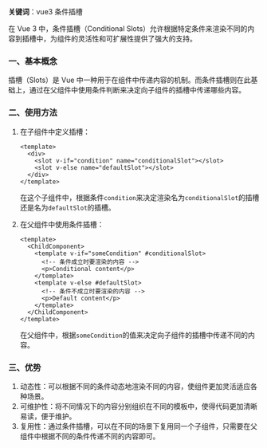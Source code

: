 **关键词**：vue3 条件插槽

在 Vue 3 中，条件插槽（Conditional Slots）允许根据特定条件来渲染不同的内容到插槽中，为组件的灵活性和可扩展性提供了强大的支持。

### **一、基本概念**

插槽（Slots）是 Vue 中一种用于在组件中传递内容的机制。而条件插槽则在此基础上，通过在父组件中使用条件判断来决定向子组件的插槽中传递哪些内容。

### **二、使用方法**

1. 在子组件中定义插槽：

   ```vue
   <template>
     <div>
       <slot v-if="condition" name="conditionalSlot"></slot>
       <slot v-else name="defaultSlot"></slot>
     </div>
   </template>
   ```

   在这个子组件中，根据条件`condition`来决定渲染名为`conditionalSlot`的插槽还是名为`defaultSlot`的插槽。

2. 在父组件中使用条件插槽：
   ```vue
   <template>
     <ChildComponent>
       <template v-if="someCondition" #conditionalSlot>
         <!-- 条件成立时要渲染的内容 -->
         <p>Conditional content</p>
       </template>
       <template v-else #defaultSlot>
         <!-- 条件不成立时要渲染的内容 -->
         <p>Default content</p>
       </template>
     </ChildComponent>
   </template>
   ```
   在父组件中，根据`someCondition`的值来决定向子组件的插槽中传递不同的内容。

### **三、优势**

1. 动态性：可以根据不同的条件动态地渲染不同的内容，使组件更加灵活适应各种场景。
2. 可维护性：将不同情况下的内容分别组织在不同的模板中，使得代码更加清晰易读，便于维护。
3. 复用性：通过条件插槽，可以在不同的场景下复用同一个子组件，只需要在父组件中根据不同的条件传递不同的内容即可。
